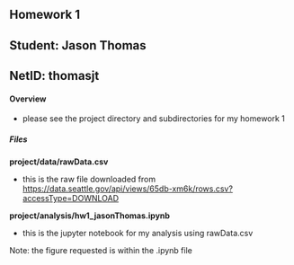 ## Homework 1
## Student: Jason Thomas
## NetID: thomasjt

#### Overview
- please see the project directory and subdirectories for my homework 1
##### Files

**project/data/rawData.csv**
- this is the raw file downloaded from https://data.seattle.gov/api/views/65db-xm6k/rows.csv?accessType=DOWNLOAD

**project/analysis/hw1_jasonThomas.ipynb**
- this is the jupyter notebook for my analysis using rawData.csv

Note: the figure requested is within the .ipynb file
